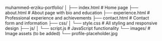 muhammed-erziku-portfolio/
│
├── index.html              # Home page
├── about.html              # About page with bio and education
├── experience.html         # Professional experience and achievements
├── contact.html            # Contact form and information
├── css/
│   └── style.css           # All styling and responsive design
├── js/
│   └── script.js           # JavaScript functionality
└── images/                 # Image assets (to be added)
    └── profile-placeholder.jpg
    

